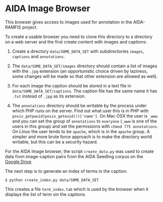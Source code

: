 # AIDA Image Browser

This browser gives access to images used for annotation in the AIDA-RAMFIS project.

To create a usable browser you need to clone this directory to a directory on a web server and the first create content with images and captions:

1. Create a directory `data/SOME_DATA_SET` with subdirectories `images`, `captions` and `annotations`.

1. The `data/SOME_DATA_SET/images` directory should contain a list of images with the `.jpg` extension (an opportunistic choice driven by laziness, some changes will be made so that other extension are allowed as well).

1. For each image the caption should be stored in a text file in `data/SOME_DATA_SET/captions`. The caption file has the same name it has `.txt` instead of `.jpg` as its extension.

1. The `annotations` directory should be writable by the process under which PHP runs on the server. Find out what user this is in PHP with `posix_getpwuid(posix_geteuid())['name']`. On Mac OSX the user is `_www` and you can set the group of `annotations` to `everyone` (`_www` is one of the users in this group) and set the permissions with `chmod 775 annotations`. On Linux the user tends to be `apache`, which is in the `apache` group. A simpler and more brute force approach is to make the directory world writable, but this can be a security hazard.

For the AIDA Image browser, the script `create_data.py` was used to create data from image-caption pairs from the AIDA Seedling corpus on the <a href="https://drive.google.com/drive/folders/19x5fhrx2qPZzJkT1e4EL6HzXl20TK4H3?ths=true">Google Drive</a>.

The next step is to generate an index of terms in the caption:

```
$ python create_index.py data/SOME_DATA_SET
```

This creates a file `term_index.tab` which is used by the browser when it displays the list of term sin the captions.
